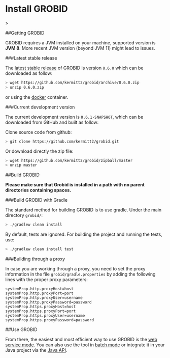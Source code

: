 <h1>Install GROBID</h1>>

##Getting GROBID

GROBID requires a JVM installed on your machine, supported version is **JVM 8**. More recent JVM version (beyond JVM 11) might lead to issues.  

###Latest stable release

The [latest stable release](https://github.com/kermitt2/grobid#latest-version) of GROBID is version ```0.6.0``` which can be downloaded as follow: 
```bash
> wget https://github.com/kermitt2/grobid/archive/0.6.0.zip
> unzip 0.6.0.zip
```

or using the [docker](Grobid-docker.md) container. 

###Current development version

The current development version is ```0.6.1-SNAPSHOT```, which can be downloaded from GitHub and built as follow:

Clone source code from github:
```bash
> git clone https://github.com/kermitt2/grobid.git
```

Or download directly the zip file:
```bash
> wget https://github.com/kermitt2/grobid/zipball/master
> unzip master
```

##Build GROBID

**Please make sure that Grobid is installed in a path with no parent directories containing spaces.**

###Build GROBID with Gradle 

The standard method for building GROBID is to use gradle. Under the main directory `grobid/`:
```bash
> ./gradlew clean install
```
By default, tests are ignored. For building the project and running the tests, use:
```bash
> ./gradlew clean install test
```

###Building through a proxy

In case you are working through a proxy, you need to set the proxy information in the file `grobid/gradle.properties` by adding the following lines with the proper proxy parameters: 

```
systemProp.http.proxyHost=host
systemProp.http.proxyPort=port
systemProp.http.proxyUser=username
systemProp.http.proxyPassword=password
systemProp.https.proxyHost=host
systemProp.https.proxyPort=port
systemProp.https.proxyUser=username
systemProp.https.proxyPassword=password
```

##Use GROBID

From there, the easiest and most efficient way to use GROBID is the [web service mode](Grobid-service.md). 
You can also use the tool in [batch mode](Grobid-batch.md) or integrate it in your Java project via the [Java API](Grobid-java-library.md). 


